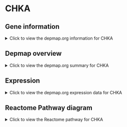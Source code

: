 <h1>CHKA</h1>

<h2>Gene information</h2>
<details>
  <summary>Click to view the depmap.org information for CHKA</summary>
  <p><a href="https://depmap.org/portal/gene/CHKA?tab=about" target="_BLANK">Open page in a new tab...</a></p>
  <iframe src="https://depmap.org/portal/gene/CHKA?tab=about" style="border:none;width:100%;height:800px"></iframe>
</details>

<h2>Depmap overview</h2>
<details>
  <summary>Click to view the depmap.org summary for CHKA</summary>
  <p><a href="https://depmap.org/portal/gene/CHKA?tab=overview" target="_BLANK">Open page in a new tab...</a></p>
  <iframe src="https://depmap.org/portal/gene/CHKA?tab=overview" style="border:none;width:100%;height:800px"></iframe>
</details>

<h2>Expression</h2>
<details>
  <summary>Click to view the depmap.org expression data for CHKA</summary>
  <p><a href="https://depmap.org/portal/gene/CHKA?tab=characterization" target="_BLANK">Open page in a new tab...</a></p>
  <iframe src="https://depmap.org/portal/gene/CHKA?tab=characterization" style="border:none;width:100%;height:800px"></iframe>
</details>



<h2>Reactome Pathway diagram</h2>
<details>
  <summary>Click to view the Reactome pathway for CHKA</summary>
  <p><a href="https://reactome.org/PathwayBrowser/#/R-HSA-1483213" target="_BLANK">Open page in a new tab...</a></p>
  <p>Synthesis of PE</p>
<iframe src="https://reactome.org/PathwayBrowser/#/R-HSA-1483213" style="border:none;width:100%;height:800px"></iframe>
</details>



